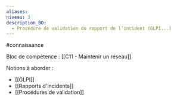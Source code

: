 ```yaml
---
aliases: 
niveau: 3
description_BO:
  - Procédure de validation du rapport de l’incident (GLPI...)
---
```

#connaissance

Bloc de compétence : [[C11 - Maintenir un réseau]]

Notions à aborder : 
- [[GLPI]]
- [[Rapports d'incidents]]
- [[Procédures de validation]]
